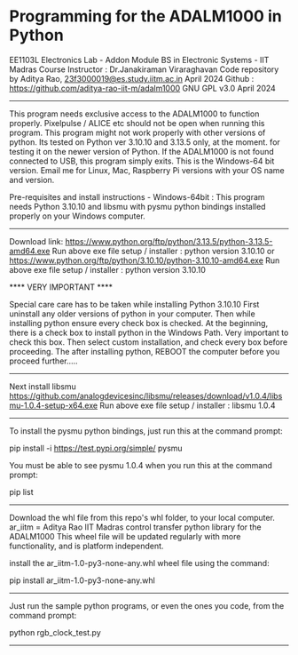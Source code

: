 # Programming for the ADALM1000 in Python
EE1103L Electronics Lab - Addon Module
BS in Electronic Systems - IIT Madras
Course Instructor : Dr.Janakiraman Viraraghavan
Code repository by Aditya Rao, 23f3000019@es.study.iitm.ac.in
April 2024
Github : https://github.com/aditya-rao-iit-m/adalm1000
GNU GPL v3.0
April 2024

-------------------------


This program needs exclusive access to the ADALM1000 to function properly.
Pixelpulse / ALICE etc should not be open when running this program.
This program might not work properly with other versions of python. Its tested on Python ver 3.10.10 and 3.13.5 only, at the moment.
 for testing it on the newer version of Python.
If the ADALM1000 is not found connected to USB, this program simply exits.
This is the Windows-64 bit version. Email me for Linux, Mac, Raspberry Pi versions with your OS name and version.

Pre-requisites and install instructions - Windows-64bit :
This program needs Python 3.10.10 and libsmu with pysmu python bindings installed properly on your Windows computer.

************************

Download link: 
https://www.python.org/ftp/python/3.13.5/python-3.13.5-amd64.exe
Run above exe file setup / installer : python version 3.10.10
or
https://www.python.org/ftp/python/3.10.10/python-3.10.10-amd64.exe
Run above exe file setup / installer : python version 3.10.10

**** VERY IMPORTANT ****

Special care care has to be taken while installing Python 3.10.10
First uninstall any older versions of python in your computer.
Then while installing python ensure every check box is checked.
At the beginning, there is a check box to install python in the Windows Path. Very important to check this box.
Then select custom installation, and check every box before proceeding.
The after installing python, REBOOT the computer before you proceed further.....

************************

Next install libsmu
https://github.com/analogdevicesinc/libsmu/releases/download/v1.0.4/libsmu-1.0.4-setup-x64.exe
Run above exe file setup / installer : libsmu 1.0.4

************************

To install the pysmu python bindings, just run this at the command prompt:

pip install -i https://test.pypi.org/simple/ pysmu

You must be able to see pysmu 1.0.4 when you run this at the command prompt:

pip list

************************

Download the whl file from this repo's whl folder, to your local computer.
ar_iitm = Aditya Rao IIT Madras control transfer python library for the ADALM1000
This wheel file will be updated regularly with more functionality, and is platform independent.

install the ar_iitm-1.0-py3-none-any.whl wheel file using the command:

pip install ar_iitm-1.0-py3-none-any.whl

************************

Just run the sample python programs, or even the ones you code, from the command prompt:

python rgb_clock_test.py

************************
